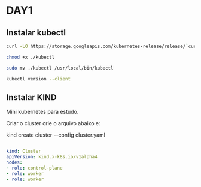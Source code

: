 # DAY1

## Instalar kubectl

```sh
curl -LO https://storage.googleapis.com/kubernetes-release/release/`curl -s https://storage.googleapis.com/kubernetes-release/release/stable.txt`/bin/linux/amd64/kubectl

chmod +x ./kubectl

sudo mv ./kubectl /usr/local/bin/kubectl

kubectl version --client

```

## Instalar KIND
Mini kubernetes para estudo.

Criar o cluster crie o arquivo abaixo e:

kind create cluster --config cluster.yaml

```yaml

kind: Cluster
apiVersion: kind.x-k8s.io/v1alpha4
nodes:
- role: control-plane
- role: worker
- role: worker


```

